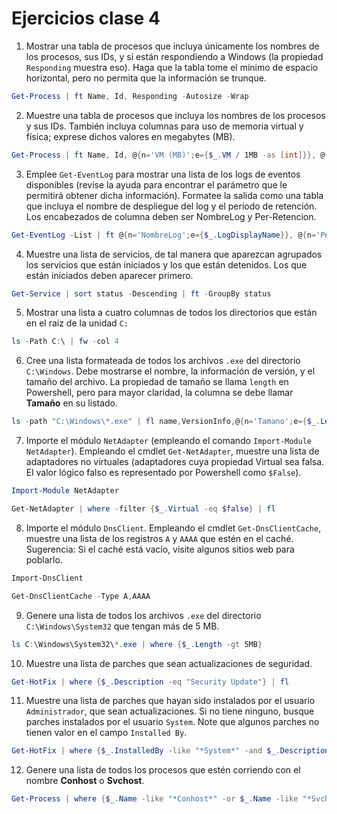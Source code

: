# Ejercicios clase 4

1. Mostrar una tabla de procesos que incluya únicamente los nombres de los
   procesos, sus IDs, y si están respondiendo a Windows (la propiedad
   ``Responding`` muestra eso). Haga que la tabla tome el mínimo de espacio
   horizontal, pero no permita que la información se trunque.

```Powershell
Get-Process | ft Name, Id, Responding -Autosize -Wrap
```

2. Muestre una tabla de procesos que incluya los nombres de los procesos y sus
   IDs. También incluya columnas para uso de memoria virtual y física;
   exprese dichos valores en megabytes (MB).

```Powershell
Get-Process | ft Name, Id, @{n='VM (MB)';e={$_.VM / 1MB -as [int]}}, @{n='PM (MB)'; e={$_.PM / 1MB -as [int]}}
```

3. Emplee ``Get-EventLog`` para mostrar una lista de los logs de eventos
   disponibles (revise la ayuda para encontrar el parámetro que le permitirá
   obtener dicha información). Formatee la salida como una tabla que incluya
   el nombre de despliegue del log y el período de retención. Los encabezados
   de columna deben ser NombreLog y Per-Retencion.
   
```Powershell
Get-EventLog -List | ft @{n='NombreLog';e={$_.LogDisplayName}}, @{n='Per-Retencion';e={$_.minimumRetentionDays}}
```

4. Muestre una lista de servicios, de tal manera que aparezcan agrupados los
   servicios que están iniciados y los que están detenidos. Los que están
   iniciados deben aparecer primero.
```Powershell   
Get-Service | sort status -Descending | ft -GroupBy status
```

5. Mostrar una lista a cuatro columnas de todos los directorios que están en
   el raíz de la unidad ``C:``
```Powershell 
ls -Path C:\ | fw -col 4
```

6. Cree una lista formateada de todos los archivos ``.exe`` del directorio
   ``C:\Windows``. Debe mostrarse el nombre, la información de versión, y el
   tamaño del archivo. La propiedad de tamaño se llama ``length`` en Powershell,
   pero para mayor claridad, la columna se debe llamar **Tamaño** en su listado.
```Powershell
ls -path "C:\Windows\*.exe" | fl name,VersionInfo,@{n='Tamano';e={$_.Length}}
```

7. Importe el módulo ``NetAdapter`` (empleando el comando ``Import-Module
   NetAdapter``).
   Empleando el cmdlet ``Get-NetAdapter``, muestre una lista de adaptadores no
   virtuales (adaptadores cuya propiedad Virtual sea falsa. El valor lógico
   falso es representado por Powershell como ``$False``).
```Powershell
Import-Module NetAdapter

Get-NetAdapter | where -filter {$_.Virtual -eq $false} | fl
```

8. Importe el módulo ``DnsClient``. Empleando el cmdlet ``Get-DnsClientCache``,
   muestre una lista de los registros ``A`` y ``AAAA`` que estén en el caché.
   Sugerencia: Si el caché está vacío, visite algunos sitios web para poblarlo.
```Powershell
Import-DnsClient

Get-DnsClientCache -Type A,AAAA
```

9. Genere una lista de todos los archivos ``.exe`` del directorio
   ``C:\Windows\System32`` que tengan más de 5 MB.
```Powershell
ls C:\Windows\System32\*.exe | where {$_.Length -gt 5MB}
```

10. Muestre una lista de parches que sean actualizaciones de seguridad.
```Powershell
Get-HotFix | where {$_.Description -eq "Security Update"} | fl
```

11. Muestre una lista de parches que hayan sido instalados por el
    usuario ``Administrador``, que sean actualizaciones. Si no tiene ninguno,
    busque parches instalados por el usuario ``System``. Note que algunos parches
    no tienen valor en el campo ``Installed By``.
```Powershell
Get-HotFix | where {$_.InstalledBy -like "*System*" -and $_.Description -Like "Update"} | fl
```

12. Genere una lista de todos los procesos que estén corriendo con el nombre
    **Conhost** o **Svchost**.
```Powershell
Get-Process | where {$_.Name -like "*Conhost*" -or $_.Name -like "*Svchost*"}
```
